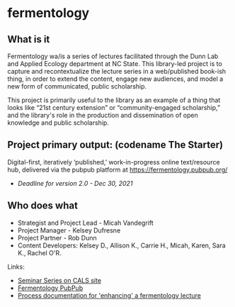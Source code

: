 # fermentology

What is it
---
Fermentology wa/is a series of lectures facilitated through the Dunn Lab and Applied Ecology department at NC State. This library-led project is to capture and recontextualize the lecture series in a web/published book-ish thing, in order to extend the content, engage new audiences, and model a new form of communicated, public scholarship.

This project is primarily useful to the library as an example of a thing that looks like “21st century extension” or “community-engaged scholarship,” and the library's role in the production and dissemination of open knowledge and public scholarship.

Project primary output: (codename The Starter)
---
Digital-first, iteratively ‘published,’ work-in-progress online text/resource hub, delivered via the pubpub platform at https://fermentology.pubpub.org/ 

* *Deadline for version 2.0 - Dec 30, 2021*

Who does what
---
* Strategist and Project Lead - Micah Vandegrift
* Project Manager -  Kelsey Dufresne
* Project Partner - Rob Dunn
* Content Developers: Kelsey D., Allison K., Carrie H., Micah, Karen, Sara K., Rachel O'R.

Links:
* [Seminar Series on CALS site](https://cals.ncsu.edu/applied-ecology/news/fermentology-mini-seminars/)
* [Fermentology PubPub](https://fermentology.pubpub.org/)
* [Process documentation for 'enhancing' a fermentology lecture](https://github.com/micahvandegrift/fermentology/blob/main/enhance%20process.md)



